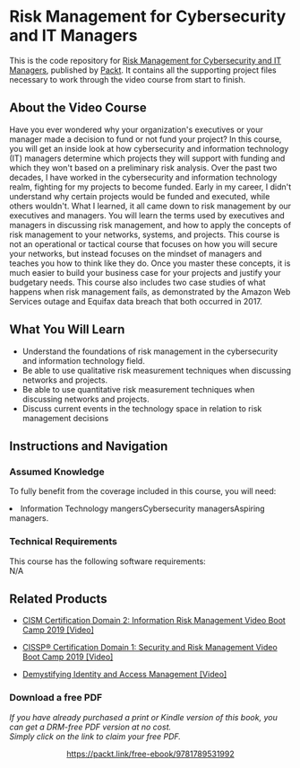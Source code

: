 # Risk Management for Cybersecurity and IT Managers		
This is the code repository for [Risk Management for Cybersecurity and IT Managers](https://www.packtpub.com/networking-and-servers/risk-management-cybersecurity-and-it-managers), published by [Packt](https://www.packtpub.com/?utm_source=github). It contains all the supporting project files necessary to work through the video course from start to finish.
## About the Video Course
Have you ever wondered why your organization's executives or your manager made a decision to fund or not fund your project? In this course, you will get an inside look at how cybersecurity and information technology (IT) managers determine which projects they will support with funding and which they won't based on a preliminary risk analysis. Over the past two decades, I have worked in the cybersecurity and information technology realm, fighting for my projects to become funded. Early in my career, I didn't understand why certain projects would be funded and executed, while others wouldn't. What I learned, it all came down to risk management by our executives and managers. You will learn the terms used by executives and managers in discussing risk management, and how to apply the concepts of risk management to your networks, systems, and projects. This course is not an operational or tactical course that focuses on how you will secure your networks, but instead focuses on the mindset of managers and teaches you how to think like they do. Once you master these concepts, it is much easier to build your business case for your projects and justify your budgetary needs. This course also includes two case studies of what happens when risk management fails, as demonstrated by the Amazon Web Services outage and Equifax data breach that both occurred in 2017.

<H2>What You Will Learn</H2>
<DIV class=book-info-will-learn-text>
<UL>
<LI> Understand the foundations of risk management in the cybersecurity and information technology field. </LI>
<LI>Be able to use qualitative risk measurement techniques when discussing networks and projects. </LI>
<LI>Be able to use quantitative risk measurement techniques when discussing networks and projects. </LI>
<LI>Discuss current events in the technology space in relation to risk management decisions</LI>
</UL></DIV>

## Instructions and Navigation
### Assumed Knowledge
To fully benefit from the coverage included in this course, you will need:<br/>
<DIV class=book-info-will-learn-text>
<LI> Information Technology mangersCybersecurity managersAspiring managers.</LI> 
<DIV>

### Technical Requirements
This course has the following software requirements:<br/>
N/A

## Related Products
* [CISM Certification Domain 2: Information Risk Management Video Boot Camp 2019 [Video]](https://www.packtpub.com/application-development/cism-certification-domain-2-information-risk-management-video-boot-camp-2019)

* [CISSP®️ Certification Domain 1: Security and Risk Management Video Boot Camp 2019 [Video]](https://www.packtpub.com/application-development/cissp-certification-domain-1-security-and-risk-management-video-boot-camp)

* [Demystifying Identity and Access Management [Video]](https://www.packtpub.com/virtualization-and-cloud/demystifying-identity-access-management-video)
### Download a free PDF

 <i>If you have already purchased a print or Kindle version of this book, you can get a DRM-free PDF version at no cost.<br>Simply click on the link to claim your free PDF.</i>
<p align="center"> <a href="https://packt.link/free-ebook/9781789531992">https://packt.link/free-ebook/9781789531992 </a> </p>